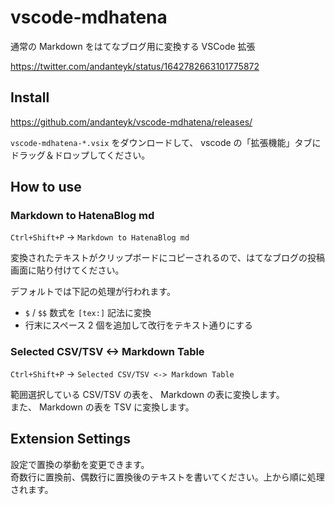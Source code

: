 # vscode-mdhatena

通常の Markdown をはてなブログ用に変換する VSCode 拡張

https://twitter.com/andanteyk/status/1642782663101775872

## Install

https://github.com/andanteyk/vscode-mdhatena/releases/

`vscode-mdhatena-*.vsix` をダウンロードして、 vscode の「拡張機能」タブにドラッグ＆ドロップしてください。

## How to use

### Markdown to HatenaBlog md

`Ctrl+Shift+P` → `Markdown to HatenaBlog md`

変換されたテキストがクリップボードにコピーされるので、はてなブログの投稿画面に貼り付けてください。

デフォルトでは下記の処理が行われます。

* `$` / `$$` 数式を `[tex:]` 記法に変換
* 行末にスペース 2 個を追加して改行をテキスト通りにする

### Selected CSV/TSV <-> Markdown Table

`Ctrl+Shift+P` → `Selected CSV/TSV <-> Markdown Table`

範囲選択している CSV/TSV の表を、 Markdown の表に変換します。  
また、 Markdown の表を TSV に変換します。

## Extension Settings

設定で置換の挙動を変更できます。  
奇数行に置換前、偶数行に置換後のテキストを書いてください。上から順に処理されます。

